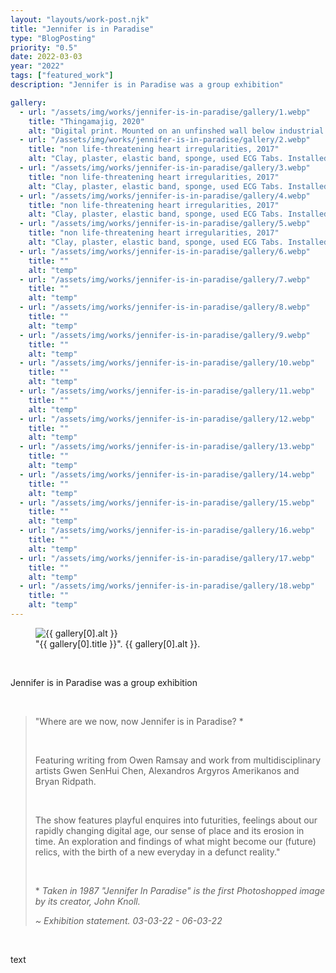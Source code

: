 ```yaml
---
layout: "layouts/work-post.njk"
title: "Jennifer is in Paradise"
type: "BlogPosting"
priority: "0.5"
date: 2022-03-03
year: "2022"
tags: ["featured_work"]
description: "Jennifer is in Paradise was a group exhibition"

gallery:
  - url: "/assets/img/works/jennifer-is-in-paradise/gallery/1.webp"
    title: "Thingamajig, 2020"
    alt: "Digital print. Mounted on an unfinshed wall below industrial piping with bright intense spot lighting"
  - url: "/assets/img/works/jennifer-is-in-paradise/gallery/2.webp"
    title: "non life-threatening heart irregularities, 2017"
    alt: "Clay, plaster, elastic band, sponge, used ECG Tabs. Installed on top of a black metal plinth made out of 25mm steel square-tubing and acrylic"
  - url: "/assets/img/works/jennifer-is-in-paradise/gallery/3.webp"
    title: "non life-threatening heart irregularities, 2017"
    alt: "Clay, plaster, elastic band, sponge, used ECG Tabs. Installed on top of a black metal plinth made out of 25mm steel square-tubing and acrylic"
  - url: "/assets/img/works/jennifer-is-in-paradise/gallery/4.webp"
    title: "non life-threatening heart irregularities, 2017"
    alt: "Clay, plaster, elastic band, sponge, used ECG Tabs. Installed on top of a black metal plinth made out of 25mm steel square-tubing and acrylic"
  - url: "/assets/img/works/jennifer-is-in-paradise/gallery/5.webp"
    title: "non life-threatening heart irregularities, 2017"
    alt: "Clay, plaster, elastic band, sponge, used ECG Tabs. Installed on top of a black metal plinth made out of 25mm steel square-tubing and acrylic"
  - url: "/assets/img/works/jennifer-is-in-paradise/gallery/6.webp"
    title: ""
    alt: "temp"
  - url: "/assets/img/works/jennifer-is-in-paradise/gallery/7.webp"
    title: ""
    alt: "temp"
  - url: "/assets/img/works/jennifer-is-in-paradise/gallery/8.webp"
    title: ""
    alt: "temp"
  - url: "/assets/img/works/jennifer-is-in-paradise/gallery/9.webp"
    title: ""
    alt: "temp"
  - url: "/assets/img/works/jennifer-is-in-paradise/gallery/10.webp"
    title: ""
    alt: "temp"
  - url: "/assets/img/works/jennifer-is-in-paradise/gallery/11.webp"
    title: ""
    alt: "temp"
  - url: "/assets/img/works/jennifer-is-in-paradise/gallery/12.webp"
    title: ""
    alt: "temp"
  - url: "/assets/img/works/jennifer-is-in-paradise/gallery/13.webp"
    title: ""
    alt: "temp"
  - url: "/assets/img/works/jennifer-is-in-paradise/gallery/14.webp"
    title: ""
    alt: "temp"
  - url: "/assets/img/works/jennifer-is-in-paradise/gallery/15.webp"
    title: ""
    alt: "temp"
  - url: "/assets/img/works/jennifer-is-in-paradise/gallery/16.webp"
    title: ""
    alt: "temp"
  - url: "/assets/img/works/jennifer-is-in-paradise/gallery/17.webp"
    title: ""
    alt: "temp"
  - url: "/assets/img/works/jennifer-is-in-paradise/gallery/18.webp"
    title: ""
    alt: "temp"
---
```


<figure class="main-article__figure">
    <img src="{{ gallery[0].url  }}" alt="{{ gallery[0].alt }}" title="{{ gallery[0].title }}">
        <figcaption>
            "{{ gallery[0].title }}". {{ gallery[0].alt }}.
        </figcaption>
</figure>

<br>

<p class="indent">Jennifer is in Paradise was a group exhibition</p>

<br>

<blockquote>
<p>"Where are we now, now Jennifer is in Paradise? *</p>

<br>

<p>Featuring writing from Owen Ramsay and work from multidisciplinary artists Gwen SenHui Chen, Alexandros Argyros Amerikanos and Bryan Ridpath.</p>

<br>

<p class="indent">The show features playful enquires into futurities, feelings about our rapidly changing digital age, our sense of place and its erosion in time. An exploration and findings of what might become our (future) relics, with the birth of a new everyday in a defunct reality."</p>

<br>

<p>* <i>Taken in 1987 "Jennifer In Paradise" is the first Photoshopped image by its creator, John Knoll.</i></p>

<cite>~ Exhibition statement. 03-03-22 - 06-03-22</cite>
</blockquote>

<br>

<p>text</p>

<br>
<br>